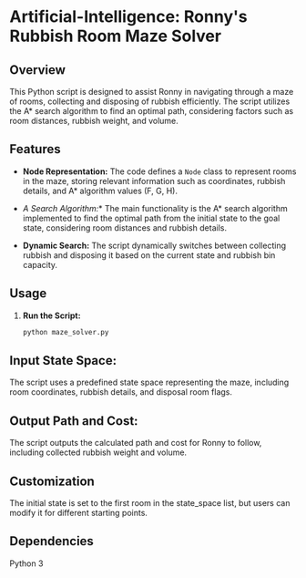 # Artificial-Intelligence: Ronny's Rubbish Room Maze Solver

## Overview

This Python script is designed to assist Ronny in navigating through a maze of rooms, collecting and disposing of rubbish efficiently. The script utilizes the A* search algorithm to find an optimal path, considering factors such as room distances, rubbish weight, and volume.

## Features

- **Node Representation:** The code defines a `Node` class to represent rooms in the maze, storing relevant information such as coordinates, rubbish details, and A* algorithm values (F, G, H).

- **A* Search Algorithm:** The main functionality is the A* search algorithm implemented to find the optimal path from the initial state to the goal state, considering room distances and rubbish details.

- **Dynamic Search:** The script dynamically switches between collecting rubbish and disposing it based on the current state and rubbish bin capacity.

## Usage

1. **Run the Script:**
   ```bash
   python maze_solver.py

## Input State Space:

The script uses a predefined state space representing the maze, including room coordinates, rubbish details, and disposal room flags.

## Output Path and Cost:

The script outputs the calculated path and cost for Ronny to follow, including collected rubbish weight and volume.

## Customization
The initial state is set to the first room in the state_space list, but users can modify it for different starting points.

## Dependencies
Python 3

